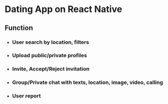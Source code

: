 <H1>Dating App on React Native</H1>
<H2>Function</h2>
<ul>
  <li><H3>User search by location, filters</h3></li>
  <li><H3>Upload public/private profiles</h3></li>
  <li><H3>Invite, Accept/Reject invitation</h3></li>
  <li><H3>Group/Private chat with texts, location, image, video, calling</h3></li>
  <li><H3>User report</h3></li>
</ul>
